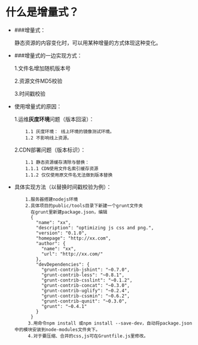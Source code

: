    
# 什么是增量式？ #

   
- ###增量式：

     静态资源的内容变化时，可以用某种增量的方式体现这种变化。
- ###增量式的一边实现方式：

     1.文件名增加随机版本号

     2.资源文件MD5校验
 
     3.时间戳校验

- 使用增量式的原因：
  
    1.运维**灰度环境**问题（版本回滚）：
      
          1.1 灰度环境： 线上环境的镜像测试环境。
          1.2 不影响线上资源。
 
    2.CDN部署问题（版本标识）：
   
          1.1 静态资源缓存清除与替换：
          1.1.1 CDN使用文件名索引缓存资源
          1.1.2 仅仅使用原文件名无法做到版本替换

- 具体实现方法（以替换时间戳校验为例）：
     
          1.服务器搭建nodejs环境
          2.具体项目的public/tools目录下新建一个grunt文件夹
            在grunt里新建package.json，编辑
            {
			  "name": "xx",
			  "description": "optimizing js css and png.",
			  "version": "0.1.0",
			  "homepage": "http://xx.com",
			  "author": {
			    "name": "xx",
			    "url": "http://xx.com/"
			  },
			  "devDependencies": {
			    "grunt-contrib-jshint": "~0.7.0",
			    "grunt-contrib-less": "~0.8.1",
			    "grunt-contrib-csslint": "~0.1.2",
			    "grunt-contrib-concat": "~0.3.0",
			    "grunt-contrib-uglify": "~0.2.4",
			    "grunt-contrib-cssmin": "~0.6.2",
			    "grunt-contrib-qunit": "~0.3.0",
			    "grunt": "~0.4.1"
			  }
			}
           3.用命令npm install 或npm install --save-dev，自动将package.json中的模块安装到node-modules文件夹下。
           4.对于要压缩、合并的css,js可在Gruntfile.js里修改。
  